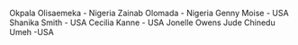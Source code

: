 

Okpala Olisaemeka - Nigeria 
Zainab Olomada - Nigeria
Genny Moise - USA
Shanika Smith - USA
Cecilia Kanne - USA
Jonelle Owens 
Jude Chinedu Umeh -USA

